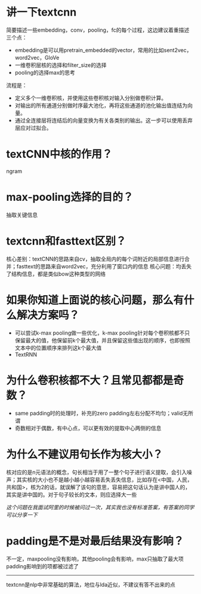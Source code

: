 # 讲一下textcnn

简要描述一些embedding，conv，pooling，fc的每个过程，这边建议着重描述三个点：

- embedding是可以用pretrain_embedded的vector，常用的比如sent2vec，word2vec，GloVe
- ⼀维卷积层核的选择和filter_size的选择
- pooling的选择max的思考

流程是：

- 定义多个⼀维卷积核，并使⽤这些卷积核对输⼊分别做卷积计算。
- 对输出的所有通道分别做时序最⼤池化，再将这些通道的池化输出值连结为向量。
- 通过全连接层将连结后的向量变换为有关各类别的输出。这⼀步可以使⽤丢弃层应对过拟合。

# textCNN中核的作用？

ngram

# max-pooling选择的目的？

抽取关键信息

# textcnn和fasttext区别？

核心差别：textCNN的思路来自cv，抽取全局内的每个词附近的局部信息进行合并；fasttext的思路来自word2vec，充分利用了窗口内的信息
核心问题：均丢失了结构信息，都是类似bow这种类型的网络

# 如果你知道上面说的核心问题，那么有什么解决方案吗？

- 可以尝试k-max pooling做一些优化，k-max pooling针对每个卷积核都不只保留最大的值，他保留前k个最大值，并且保留这些值出现的顺序，也即按照文本中的位置顺序来排列这k个最大值
- TextRNN

# 为什么卷积核都不大？且常见都都是奇数？

- same padding时的处理时，补充的zero padding左右分配不均匀；valid无所谓
- 奇数相对于偶数，有中心点，可以更有效的提取中心两侧的信息

# 为什么不建议用句长作为核大小？

核对应的是n元语法的概念，句长相当于用了一整个句子进行语义提取，会引入噪声；其实核的大小也不是越小越小越容易丢失丢失信息，比如存在<中国，人民，共和国>，核为2的话，就误解了该句的意思，容易把这句话认为是讲中国人的，其实是讲中国的。对于句子较长的文本，则应选择大一些

*这个问题在我面试阿里的时候被问过一次，其实我也没有标准答案，有答案的同学可以分享一下*

# padding是不是对最后结果没有影响？

不一定，maxpooling没有影响，其他pooling会有影响，max只抽取了最大项padding影响到的项都被过滤了

****
textcnn是nlp中非常基础的算法，地位与lda近似，不建议有答不出来的点